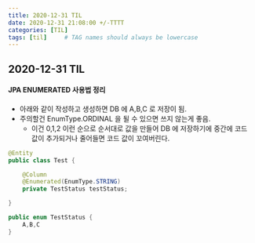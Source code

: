 ```yaml
---
title: 2020-12-31 TIL
date: 2020-12-31 21:08:00 +/-TTTT
categories: [TIL]
tags: [til]     # TAG names should always be lowercase
---
```

 
## 2020-12-31 TIL 

#### JPA ENUMERATED 사용법 정리
- 아래와 같이 작성하고 생성하면 DB 에 A,B,C 로 저장이 됨.
- 주의할건 EnumType.ORDINAL 을 될 수 있으면 쓰지 않는게 좋음.
    - 이건 0,1,2 이런 순으로 순서대로 값을 만들어 DB 에 저장하기에 중간에 코드 값이 추가되거나 줄어들면 코드 값이 꼬여버린다.

```java
@Entity
public class Test {

	@Column
	@Enumerated(EnumType.STRING)
	private TestStatus testStatus;

}

public enum TestStatus {
	A,B,C
}
```